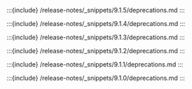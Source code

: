 :::{include} /release-notes/_snippets/9.1.5/deprecations.md
:::

:::{include} /release-notes/_snippets/9.1.4/deprecations.md
:::

:::{include} /release-notes/_snippets/9.1.3/deprecations.md
:::

:::{include} /release-notes/_snippets/9.1.2/deprecations.md
:::

:::{include} /release-notes/_snippets/9.1.1/deprecations.md
:::

:::{include} /release-notes/_snippets/9.1.0/deprecations.md
:::
